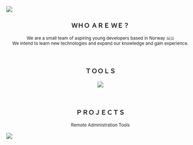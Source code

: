 <img src="https://svgshare.com/i/tpp.svg">

<h3 align="center">ＷＨＯ ＡＲＥ ＷＥ？</h3>
<p align="center">
  <sub>
  We are a small team of aspiring young developers based in Norway 🇳🇴
<br>
    We intend to learn new technologies and expand our knowledge and gain experience.
     </sub>
</p>
<br>
<h3 align="center">ＴＯＯＬＳ</h3>
<p align="center">
  <a href="https://skillicons.dev">
    <img src="https://skillicons.dev/icons?i=html,css,js,flask,py,nodejs,mongodb,docker,arduino,linux,bash,vscode&perline=6" />
  </a>
</p>
<br>

<h3 align="center">ＰＲＯＪＥＣＴＳ</h3>
<p align="center">
  <sub>
    Remote Administration Tools
  </sub>
</p>

<img src="https://svgshare.com/i/tpz.svg">
